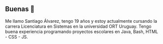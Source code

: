 ## Buenas 👋
Me llamo Santiago Álvarez, tengo 19 años y estoy actualmente cursando la carrera Licenciatura en Sistemas en la universidad ORT Uruguay. Tengo buena experiencia programando proyectos escolares en Java, Bash, HTML - CSS - JS.

<!--
**SaOLauwu/SaOLauwu** is a ✨ _special_ ✨ repository because its `README.md` (this file) appears on your GitHub profile.

Here are some ideas to get you started:

- 🔭 I’m currently working on ...
- 🌱 I’m currently learning ...
- 👯 I’m looking to collaborate on ...
- 🤔 I’m looking for help with ...
- 💬 Ask me about ...
- 📫 How to reach me: ...
- 😄 Pronouns: ...
- ⚡ Fun fact: ...
-->
